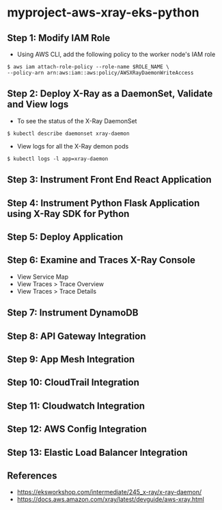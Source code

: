 # myproject-aws-xray-eks-python

## Step 1: Modify IAM Role
- Using AWS CLI, add the following policy to the worker node's IAM role
```
$ aws iam attach-role-policy --role-name $ROLE_NAME \
--policy-arn arn:aws:iam::aws:policy/AWSXRayDaemonWriteAccess
```

## Step 2: Deploy X-Ray as a DaemonSet, Validate and View logs
- To see the status of the X-Ray DaemonSet
```
$ kubectl describe daemonset xray-daemon
```
- View logs for all the X-Ray demon pods
```
$ kubectl logs -l app=xray-daemon
```

## Step 3: Instrument Front End React Application

## Step 4: Instrument Python Flask Application using X-Ray SDK for Python

## Step 5: Deploy Application

## Step 6: Examine and Traces X-Ray Console
- View Service Map
- View Traces > Trace Overview
- View Traces > Trace Details

## Step 7: Instrument DynamoDB

## Step 8: API Gateway Integration

## Step 9: App Mesh Integration

## Step 10: CloudTrail Integration

## Step 11: Cloudwatch Integration

## Step 12: AWS Config Integration

## Step 13: Elastic Load Balancer Integration

## References
- https://eksworkshop.com/intermediate/245_x-ray/x-ray-daemon/
- https://docs.aws.amazon.com/xray/latest/devguide/aws-xray.html

